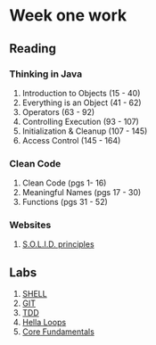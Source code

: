 # Week one work
## Reading
### Thinking in Java
1. Introduction to Objects (15 - 40)
2. Everything is an Object (41 - 62)
3. Operators (63 - 92)
4. Controlling Execution (93 - 107)
5. Initialization & Cleanup (107 - 145)
6. Access Control (145 - 164)

### Clean Code
1. Clean Code (pgs 1- 16)
2. Meaningful Names (pgs 17 - 30)
3. Functions (pgs 31 - 52)

### Websites
1. [S.O.L.I.D. principles](https://medium.com/@dhkelmendi/solid-principles-made-easy-67b1246bcdf)

## Labs

1. [SHELL](https://github.com/hbcustayready/shell-console)
2. [GIT](https://github.com/hbcustayready/getongit)
3. [TDD](https://github.com/hbcustayready/MyFirstTDD)
4. [Hella Loops](https://github.com/hbcustayready/HellaLoops)
5. [Core Fundamentals](https://github.com/hbcustayready/core-fundamentals)